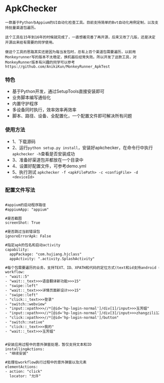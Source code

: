 
# ApkChecker
    一款基于Python与Appium的UI自动化检查工具。目前支持简单的Bvt自动化用例定制，以及支持批量渠道包遍历。

    这个工具在15年到16年的时候就完成了，一直想着完善了再开源，后来又改了几版，还是决定开源出来给有需要的同学使用。

    做这个工具的思路其实还是因为每当发包时，总有上百个渠道包需要遍历，以前用Monkeyrunner写的版本不太稳定，换机器后经常失败。所以开发了这款工具，对MonkeyRunner版本有兴趣的同学可以参考https://github.com/AnikiKun/MonkeyRunner_ApkTest


### 特色
- 基于Python开发，通过SetupTools直接安装即可
- 业务脚本编写通俗化
- 内置守护程序
- 多设备同时执行，效率效率再效率
- 脚本、路径、设备、全配置化，一个配置文件即可解决所有问题

### 使用方法

- 1、下载源码
- 2、运行`python setup.py install`，安装好apkchecker，在命令行中执行`apkchecker -h`查看是否安装成功
- 3、准备好渠道包并都放在一个目录中
- 4、设置好配置文件，可参考demo.yml
- 5、执行测试
`apkchecker -f <apkFilePath> -c <configFile> -d <deviceId>`


### 配置文件写法
```xml

#appium的启动程序路径
#appiumApp: "appium"

#是否截图
screenShot: True

#是否跳过当前错误包
ignoreErrorApk: False

#指定apk的包名和启动activity
capability:
  appPackage: "com.hujiang.hjclass"
  appActivity: ".activity.SplashActivity"

#每个包需要遍历的业务，支持TEXT、ID、XPATH和代码的定位方式(text和id支持android uiautomator的定位方式，写法：_text, _id)
workflow:
- "wait::5"
- "wait::_text>>>语音翻译新功能>>>15"
- "swipe::left"
- "wait::_text>>>详情页面新设计>>>15"
- "swipe::left"
- "click::_text>>>登录"
- "switch::webview"
- "input::xpath>>>//*[@id='hp-login-normal']/div[1]/input>>>玉芳姐"
- "input::xpath>>>//*[@id='hp-login-normal']/div[3]/input>>>zhangzili123"
- "click::xpath>>>//*[@id='hp-login-normal']/button"
- "switch::native"
- "click::_text>>>我的"
- "wait::_text>>>玉芳姐"


#安装应用过程中的意外弹窗处理，暂仅支持文本和ID
installingActions:
- "继续安装"

#处理在workflow执行过程中的意外弹窗以及元素
elementActions:
- action: "click"
  locator: "允许"
```



